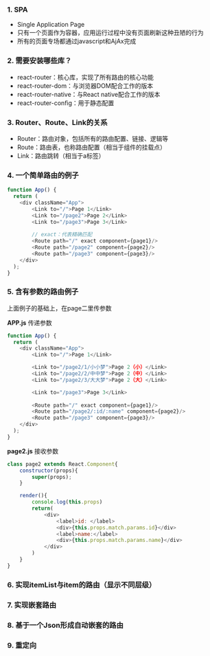 ### 1. SPA
- Single Application Page
- 只有一个页面作为容器，应用运行过程中没有页面刷新这种丑陋的行为
- 所有的页面专场都通过javascript和AjAx完成

### 2. 需要安装哪些库？
- react-router：核心库，实现了所有路由的核心功能
- react-router-dom：与浏览器DOM配合工作的版本
- react-router-native：与React native配合工作的版本
- react-router-config：用于静态配置

### 3. Router、Route、Link的关系
- Router：路由对象，包括所有的路由配置、链接、逻辑等
- Route：路由表，也称路由配置（相当于组件的挂载点）
- Link：路由跳转（相当于a标签）

### 4. 一个简单路由的例子
```js
function App() {
  return (
    <div className="App">
        <Link to="/">Page 1</Link>
        <Link to="/page2">Page 2</Link>
        <Link to="/page3">Page 3</Link>
		
        // exact：代表精确匹配
        <Route path="/" exact component={page1}/>
        <Route path="/page2" component={page2}/>
        <Route path="/page3" component={page3}/>
    </div>
  );
}
```

### 5. 含有参数的路由例子
上面例子的基础上，在page二里传参数

**APP.js** 传递参数
```js
function App() {
  return (
    <div className="App">
        <Link to="/">Page 1</Link>

        <Link to="/page2/1/小小梦">Page 2（小）</Link>
        <Link to="/page2/2/中中梦">Page 2（中）</Link>
        <Link to="/page2/3/大大梦">Page 2（大）</Link>

        <Link to="/page3">Page 3</Link>
		
        <Route path="/" exact component={page1}/>	
        <Route path="/page2/:id/:name" component={page2}/>
        <Route path="/page3" component={page3}/>
    </div>
  );
}
```
**page2.js** 接收参数
```js
class page2 extends React.Component{
    constructor(props){
        super(props);
    }

    render(){
        console.log(this.props)
        return(
            <div>
                <label>id: </label>
                <div>{this.props.match.params.id}</div>
                <label>name:</label>
                <div>{this.props.match.params.name}</div>
            </div>
        )
    }
}
```

### 6. 实现itemList与item的路由（显示不同层级）

### 7. 实现嵌套路由

### 8. 基于一个Json形成自动嵌套的路由

### 9. 重定向


